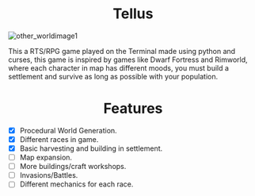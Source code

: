 <h1 align="center">Tellus</h1>

![other_worldimage1](https://user-images.githubusercontent.com/100100069/183541667-82ec69ad-cdca-44cf-b2f4-f749b6cd4dda.png)

<p>
    This a RTS/RPG game played on the Terminal made using python and curses, this game is inspired by games like Dwarf Fortress and Rimworld, where each character in map has different moods, you must build a settlement and survive as long as possible with your population.
</p>


<h1 align="center">Features</h1>

- [x] Procedural World Generation.
- [x] Different races in game.
- [x] Basic harvesting and building in settlement.
- [ ] Map expansion.
- [ ] More buildings/craft workshops.
- [ ] Invasions/Battles.
- [ ] Different mechanics for each race.
